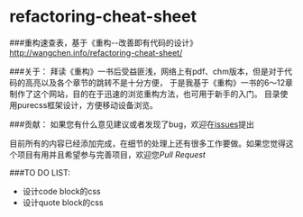 refactoring-cheat-sheet
=======================

###重构速查表，基于《重构--改善即有代码的设计》
http://wangchen.info/refactoring-cheat-sheet/

###关于：
拜读《重构》一书后受益匪浅，网络上有pdf、chm版本，但是对于代码的高亮以及各个章节的跳转不是十分方便，
于是我基于《重构》一书的6～12章制作了这个网站，目的在于迅速的浏览重构方法，也可用于新手的入门。
目录使用purecss框架设计，方便移动设备浏览。

###贡献：
如果您有什么意见建议或者发现了bug，欢迎在[issues](https://github.com/wangvsa/refactoring-cheat-sheet/issues)提出 

目前所有的内容已经添加完成，在细节的处理上还有很多工作要做。如果您觉得这个项目有用并且希望参与完善项目，欢迎您*Pull Request*

###TO DO LIST:
- 设计code block的css
- 设计quote block的css

